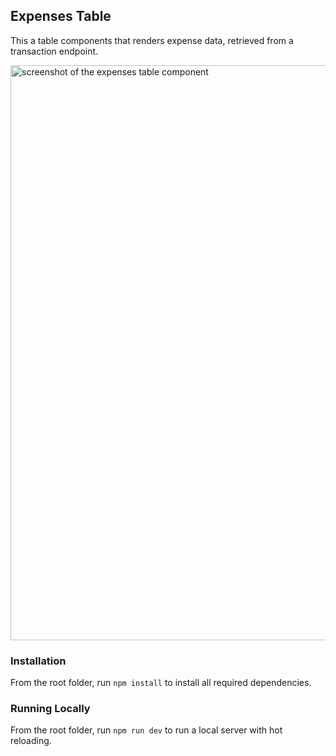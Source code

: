 ## Expenses Table
This a table components that renders expense data, retrieved from a transaction endpoint.

<img width="920" alt="screenshot of the expenses table component" src="https://github.com/user-attachments/assets/90a532e3-b60b-4967-860c-c02530f4e583" />


### Installation
From the root folder, run `npm install` to install all required dependencies.

### Running Locally
From the root folder, run `npm run dev` to run a local server with hot reloading.

